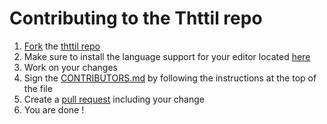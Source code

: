 # Contributing to the Thttil repo

1. [Fork](https://help.github.com/en/articles/fork-a-repo) the [thttil repo](https://github.com/BasileCombet/Thttil)
2. Make sure to install the language support for your editor located [here](https://github.com/BasileCombet/Thttil/tree/dev/Language/Apps)
3. Work on your changes
4. Sign the [CONTRIBUTORS.md](CONTRIBUTORS.md) by following the instructions at the top of the file
5. Create a [pull request](https://help.github.com/en/articles/about-pull-requests) including your change
6. You are done !
